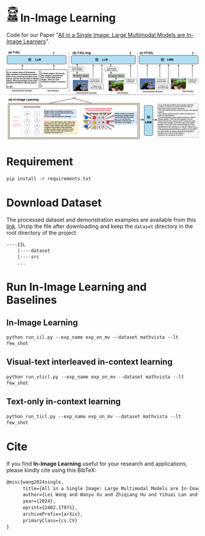 # <img src="logo_i2l.jpg" width="30" height="40"> In-Image Learning 
Code for our Paper "[All in a Single Image: Large Multimodal Models are In-Image Learners](https://github.com/AGI-Edgerunners/IIL/edit/main/README.md)".

![IIL case](Figure1.jpg)


# Requirement
```shell
pip install -r requirements.txt
```

# Download Dataset
The processed dataset and demonstration examples are available from this [link](https://drive.google.com/file/d/1eL3BnWPMLJxm3iAptX_QQRuijW9dl9AM/view?usp=sharing).
Unzip the file after downloading and keep the ```dataset``` directory in the root directory of the project.
```text
----IIL
    |----dataset
    |----src
    ...
```
# Run In-Image Learning and Baselines
## In-Image Learning
```shell
python run_iil.py --exp_name exp_on_mv --dataset mathvista --lt few_shot
```

## Visual-text interleaved in-context learning
```shell
python run_vticl.py --exp_name exp_on_mv --dataset mathvista --lt few_shot
```

## Text-only in-context learning
```shell
python run_ticl.py --exp_name exp_on_mv --dataset mathvista --lt few_shot
```

# Cite
If you find **In-Image Learning** useful for your research and applications, please kindly cite using this BibTeX:
```latex
@misc{wang2024single,
      title={All in a Single Image: Large Multimodal Models are In-Image Learners}, 
      author={Lei Wang and Wanyu Xu and Zhiqiang Hu and Yihuai Lan and Shan Dong and Hao Wang and Roy Ka-Wei Lee and Ee-Peng Lim},
      year={2024},
      eprint={2402.17971},
      archivePrefix={arXiv},
      primaryClass={cs.CV}
}
```
